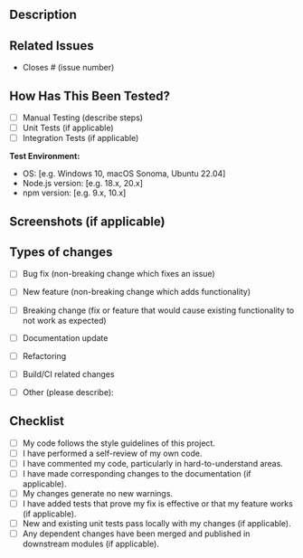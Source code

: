 <!-- Thank you for contributing! Please provide the following information. -->

## Description

<!-- Clearly describe the changes you've made. -->
<!-- Why is this change required? What problem does it solve? -->


## Related Issues

<!-- Link to any relevant issues here. Use keywords like "Fixes #123" or "Resolves #123". -->
<!-- If this PR closes any issues, list them here. -->

- Closes # (issue number)


## How Has This Been Tested?

<!-- Describe the tests you ran to verify your changes. -->
<!-- Provide instructions so we can reproduce. -->

- [ ] Manual Testing (describe steps)
- [ ] Unit Tests (if applicable)
- [ ] Integration Tests (if applicable)

**Test Environment:**
*   OS: [e.g. Windows 10, macOS Sonoma, Ubuntu 22.04]
*   Node.js version: [e.g. 18.x, 20.x]
*   npm version: [e.g. 9.x, 10.x]


## Screenshots (if applicable)

<!-- If your changes affect the UI, add screenshots to help demonstrate the changes. -->


## Types of changes

<!-- What types of changes does your code introduce? Put an `x` in all the boxes that apply: -->
- [ ] Bug fix (non-breaking change which fixes an issue)
- [ ] New feature (non-breaking change which adds functionality)
- [ ] Breaking change (fix or feature that would cause existing functionality to not work as expected)
- [ ] Documentation update
- [ ] Refactoring
- [ ] Build/CI related changes
- [ ] Other (please describe):


## Checklist

<!-- Go over all the following points, and put an `x` in all the boxes that apply. -->
<!-- If you're unsure about any of these, don't hesitate to ask. We're here to help! -->
- [ ] My code follows the style guidelines of this project.
- [ ] I have performed a self-review of my own code.
- [ ] I have commented my code, particularly in hard-to-understand areas.
- [ ] I have made corresponding changes to the documentation (if applicable).
- [ ] My changes generate no new warnings.
- [ ] I have added tests that prove my fix is effective or that my feature works (if applicable).
- [ ] New and existing unit tests pass locally with my changes (if applicable).
- [ ] Any dependent changes have been merged and published in downstream modules (if applicable). 